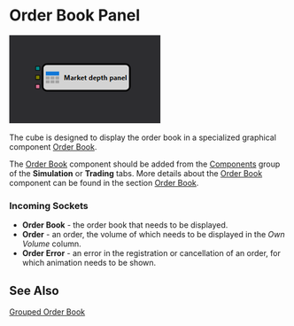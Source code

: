# Order Book Panel

![Designer Order Book Panel](../../../../../../images/designer_orderbook_panel.png)

The cube is designed to display the order book in a specialized graphical component [Order Book](../../../../user_interface/components/order_book.md).

The [Order Book](../../../../user_interface/components/order_book.md) component should be added from the [Components](../../../../user_interface/components.md) group of the **Simulation** or **Trading** tabs. More details about the [Order Book](../../../../user_interface/components/order_book.md) component can be found in the section [Order Book](../../../../user_interface/components/order_book.md).

### Incoming Sockets

- **Order Book** - the order book that needs to be displayed.
- **Order** - an order, the volume of which needs to be displayed in the *Own Volume* column.
- **Order Error** - an error in the registration or cancellation of an order, for which animation needs to be shown.

## See Also

[Grouped Order Book](grouped_order_book.md)
